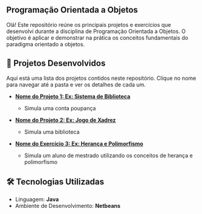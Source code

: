 ## Programação Orientada a Objetos

Olá! Este repositório reúne os principais projetos e exercícios que desenvolvi durante a disciplina de Programação Orientada a Objetos. O objetivo é aplicar e demonstrar na prática os conceitos fundamentais do paradigma orientado a objetos.

## 📂 Projetos Desenvolvidos

Aqui está uma lista dos projetos contidos neste repositório. Clique no nome para navegar até a pasta e ver os detalhes de cada um.

* **[Nome do Projeto 1: Ex: Sistema de Biblioteca](./nome-da-pasta-do-projeto-1/)**
    * Simula uma conta poupança

* **[Nome do Projeto 2: Ex: Jogo de Xadrez](./nome-da-pasta-do-projeto-2/)**
    * Simula uma biblioteca 

* **[Nome do Exercício 3: Ex: Herança e Polimorfismo](./nome-da-pasta-do-exercicio-3/)**
    * Simula um aluno de mestrado utilizando os conceitos de herança e polimorfismo

## 🛠️ Tecnologias Utilizadas

* Linguagem: **Java**
* Ambiente de Desenvolvimento: **Netbeans**
